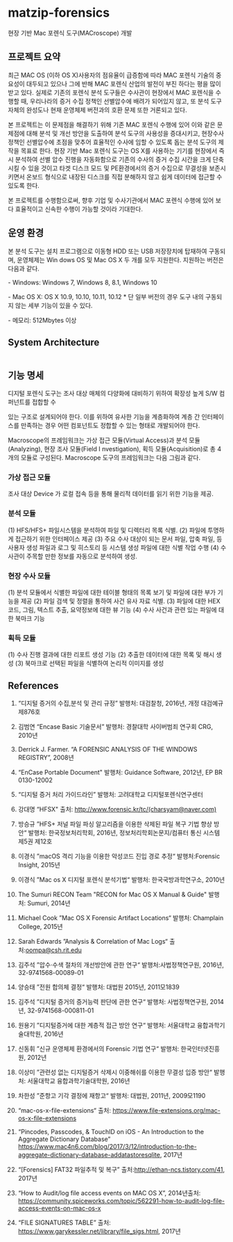 # matzip-forensics
현장 기반 Mac 포렌식 도구(MACroscope) 개발

## 프로젝트 요약

최근 MAC OS (이하 OS X)사용자의 점유율이 급증함에 따라 MAC 포렌식 기술의 중요성이 대두되고 있으나 그에 반해 MAC 포렌식 산업의 발전이 부진 하다는 평을 많이 받고 있다. 실제로 기존의 포렌식 분석 도구들은 수사관이 현장에서 MAC 포렌식을 수행할 때, 우리나라의 증거 수집 정책인 선별압수에 배려가 되어있지 않고, 또 분석 도구 자체의 완성도나 현재 운영체제 버전과의 호환 문제 또한 거론되고 있다.

본 프로젝트는 이 문제점을 해결하기 위해 기존 MAC 포렌식 수행에 있어 이와 같은 문제점에 대해 분석 및 개선 방안을 도출하여 분석 도구의 사용성을 증대시키고, 현장수사 정책인 선별압수에 초점을 맞추어 효율적인 수사에 임할 수 있도록 돕는 분석 도구의 제작을 목표로 한다. 현장 기반 Mac 포렌식 도구는 OS X를 사용하는 기기를 현장에서 즉시 분석하여 선별 압수 진행을 자동화함으로 기존의 수사의 증거 수집 시간을 크게 단축시킬 수 있을 것이고 타겟 디스크 모드 및 PE환경에서의 증거 수집으로 무결성을 보존시키면서 온보드 형식으로 내장된 디스크를 직접 분해하지 않고 쉽게 데이터에 접근할 수 있도록 한다.

본 프로젝트를 수행함으로써, 향후 기업 및 수사기관에서 MAC 포렌식 수행에 있어 보다 효율적이고 신속한 수행이 가능할 것이라 기대한다.



## 운영 환경

본 분석 도구는 설치 프로그램으로 이동형 HDD 또는 USB 저장장치에 탑재하여 구동되며, 운영체제는 Win dows OS 및 Mac OS X 두 개를 모두 지원한다. 지원하는 버전은 다음과 같다.

\- Windows: Windows 7, Windows 8, 8.1, Windows 10

\- Mac OS X: OS X 10.9, 10.10, 10.11, 10.12
 \* 단 일부 버전의 경우 도구 내의 구동되지 않는 세부 기능이 있을 수 있다.

\- 메모리: 512Mbytes 이상



## System Architecture

<image>



## 기능 명세

디지털 포렌식 도구는 조사 대상 매체의 다양화에 대비하기 위하여 확장성 높게 S/W 컴퍼넌트를 접합할 수

있는 구조로 설계되어야 한다. 이를 위하여 유사한 기능을 계층화하여 계층 간 인터페이스를 만족하는 경우 어떤 컴포넌트도 정합할 수 있는 형태로 개발되어야 한다.

Macroscope의 프레임워크는 가상 접근 모듈(Virtual Access)과 분석 모듈(Analyzing), 현장 조사 모듈(Field I nvestigation), 획득 모듈(Acquisition)로 총 4개의 모듈로 구성된다. Macroscope 도구의 프레임워크는 다음 그림과 같다.

### 가상 접근 모듈

조사 대상 Device 가 로컬 접속 등을 통해 물리적 데이터를 읽기 위한 기능을 제공.

### 분석 모듈

(1) HFS/HFS+ 파일시스템을 분석하여 파일 및 디렉터리 목록 식별.
 (2) 파일에 투명하게 접근하기 위한 인터페이스 제공
 (3) 주요 수사 대상이 되는 문서 파일, 압축 파일, 등 사용자 생성 파일과 로그 및 히스토리 등 시스템 생성 파일에 대한 식별 작업 수행
 (4) 수사관이 주목할 만한 정보를 자동으로 분석하여 생성.

### 현장 수사 모듈

(1) 분석 모듈에서 식별한 파일에 대한 테이블 형태의 목록 보기 및 파일에 대한 부가 기능을 제공 (2) 파일 검색 및 정렬을 통하여 사건 유사 자료 식별.
 (3) 파일에 대한 HEX 코드, 그림, 텍스트 추출, 요약정보에 대한 뷰 기능
 (4) 수사 사건과 관련 있는 파일에 대한 북마크 기능

### 획득 모듈

(1) 수사 진행 결과에 대한 리포트 생성 기능
 (2) 추출한 데이터에 대한 목록 및 해시 생성
 (3) 북마크로 선택된 파일을 식별하여 논리적 이미지를 생성



## References

1) “디지털 증거의 수집,분석 및 관리 규정” 발행처: 대검찰청, 2016년, 개정 대검예규 제876호

2) 김범연 “Encase Basic 기술문서” 발행처: 경찰대학 사이버범죄 연구회 CRG, 2010년

3) Derrick J. Farmer. “A FORENSIC ANALYSIS OF THE WINDOWS REGISTRY”, 2008년 

4) “EnCase Portable Document" 발행처: Guidance Software, 2012년, EP BR 0130-12002 

5) “디지털 증거 처리 가이드라인” 발행처: 고려대학교 디지털포렌식연구센터

6) 강대명 “HFSX" 출처: http://www.forensic.kr/tc/(charsyam@naver.com)

7) 방승규 ”HFS+ 저널 파일 파싱 알고리즘을 이용한 삭제된 파일 복구 기법 향상 방안“ 발행처:
한국정보처리학회, 2016년, 정보처리학회논문지/컴퓨터 통신 시스템 제5권 제12호

8) 이경식 ”macOS 격리 기능을 이용한 악성코드 진입 경로 추정“ 발행처:Forensic Insight, 2015년

9) 이경식 ”Mac os X 디지털 포렌식 분석기법“ 발행처: 한국국방과학연구소, 2010년

10) The Sumuri RECON Team "RECON for Mac OS X Manual & Guide" 발행처: Sumuri, 2014년

11) Michael Cook ”Mac OS X Forensic Artifact Locations“ 발행처: Champlain College, 2015년

12) Sarah Edwards ”Analysis & Correlation of Mac Logs“ 출처:oompa@csh.rit.edu

13) 김주석 ”압수·수색 절차의 개선방안에 관한 연구“ 발행처:사법정책연구원, 2016년, 32-9741568-00089-01

14) 양승태 ”전원 합의체 결정“ 발행처: 대법원 2015년, 2011모1839

15) 김주석 ”디지털 증거의 증거능력 판단에 관한 연구“ 발행처: 사법정책연구원, 2014년, 32-9741568-000811-01

16) 원용기 ”디지털증거에 대한 계층적 접근 방안 연구“ 발행처: 서울대학교 융합과학기술대학원, 2016년

17) 신동휘 ”신규 운영체제 환경에서의 Forensic 기법 연구“ 발행처: 한국인터넷진흥원, 2012년

18) 이상미 ”관련성 없는 디지털증거 삭제시 이중해쉬를 이용한 무결성 입증 방안“ 발행처: 서울대학교 융합과학기술대학원, 2016년

19) 차한성 ”준항고 기각 결정에 재항고“ 발행처: 대법원, 2011년, 2009모1190

20) “mac-os-x-file-extensions“ 출처: https://www.file-extensions.org/mac-os-x-file-extensions

21) “Pincodes, Passcodes, & TouchID on iOS - An Introduction to the Aggregate Dictionary Database” https://www.mac4n6.com/blog/2017/3/12/introduction-to-the-aggregate-dictionary-database-addatastoresqlite, 2017년

22) “[Forensics] FAT32 파일추적 및 복구” 출처:http://ethan-ncs.tistory.com/41, 2017년

23) “How to Audit/log file access events on MAC OS X”, 2014년출처: https://community.spiceworks.com/topic/562291-how-to-audit-log-file-access-events-on-mac-os-x

24) “FILE SIGNATURES TABLE” 출처: https://www.garykessler.net/library/file_sigs.html, 2017년